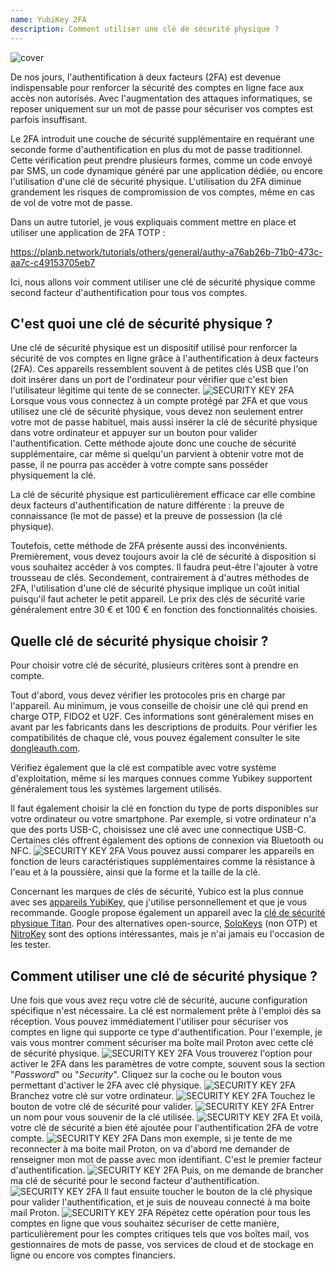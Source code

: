 ```yaml
---
name: YubiKey 2FA
description: Comment utiliser une clé de sécurité physique ?
---
```

![cover](assets/cover.webp)

De nos jours, l'authentification à deux facteurs (2FA) est devenue indispensable pour renforcer la sécurité des comptes en ligne face aux accès non autorisés. Avec l'augmentation des attaques informatiques, se reposer uniquement sur un mot de passe pour sécuriser vos comptes est parfois insuffisant.

Le 2FA introduit une couche de sécurité supplémentaire en requérant une seconde forme d'authentification en plus du mot de passe traditionnel. Cette vérification peut prendre plusieurs formes, comme un code envoyé par SMS, un code dynamique généré par une application dédiée, ou encore l'utilisation d'une clé de sécurité physique. L'utilisation du 2FA diminue grandement les risques de compromission de vos comptes, même en cas de vol de votre mot de passe.

Dans un autre tutoriel, je vous expliquais comment mettre en place et utiliser une application de 2FA TOTP :

https://planb.network/tutorials/others/general/authy-a76ab26b-71b0-473c-aa7c-c49153705eb7

Ici, nous allons voir comment utiliser une clé de sécurité physique comme second facteur d'authentification pour tous vos comptes.

## C'est quoi une clé de sécurité physique ?

Une clé de sécurité physique est un dispositif utilisé pour renforcer la sécurité de vos comptes en ligne grâce à l'authentification à deux facteurs (2FA). Ces appareils ressemblent souvent à de petites clés USB que l'on doit insérer dans un port de l'ordinateur pour vérifier que c'est bien l'utilisateur légitime qui tente de se connecter.
![SECURITY KEY 2FA](assets/notext/01.webp)
Lorsque vous vous connectez à un compte protégé par 2FA et que vous utilisez une clé de sécurité physique, vous devez non seulement entrer votre mot de passe habituel, mais aussi insérer la clé de sécurité physique dans votre ordinateur et appuyer sur un bouton pour valider l'authentification. Cette méthode ajoute donc une couche de sécurité supplémentaire, car même si quelqu'un parvient à obtenir votre mot de passe, il ne pourra pas accéder à votre compte sans posséder physiquement la clé.

La clé de sécurité physique est particulièrement efficace car elle combine deux facteurs d'authentification de nature différente : la preuve de connaissance (le mot de passe) et la preuve de possession (la clé physique).

Toutefois, cette méthode de 2FA présente aussi des inconvénients. Premièrement, vous devez toujours avoir la clé de sécurité à disposition si vous souhaitez accéder à vos comptes. Il faudra peut-être l'ajouter à votre trousseau de clés. Secondement, contrairement à d'autres méthodes de 2FA, l'utilisation d'une clé de sécurité physique implique un coût initial puisqu'il faut acheter le petit appareil. Le prix des clés de sécurité varie généralement entre 30 € et 100 € en fonction des fonctionnalités choisies.

## Quelle clé de sécurité physique choisir ?

Pour choisir votre clé de sécurité, plusieurs critères sont à prendre en compte.

Tout d'abord, vous devez vérifier les protocoles pris en charge par l'appareil. Au minimum, je vous conseille de choisir une clé qui prend en charge OTP, FIDO2 et U2F. Ces informations sont généralement mises en avant par les fabricants dans les descriptions de produits. Pour vérifier les compatibilités de chaque clé, vous pouvez également consulter le site [dongleauth.com](https://www.dongleauth.com/dongles/).

Vérifiez également que la clé est compatible avec votre système d'exploitation, même si les marques connues comme Yubikey supportent généralement tous les systèmes largement utilisés.

Il faut également choisir la clé en fonction du type de ports disponibles sur votre ordinateur ou votre smartphone. Par exemple, si votre ordinateur n'a que des ports USB-C, choisissez une clé avec une connectique USB-C. Certaines clés offrent également des options de connexion via Bluetooth ou NFC.
![SECURITY KEY 2FA](assets/notext/02.webp)
Vous pouvez aussi comparer les appareils en fonction de leurs caractéristiques supplémentaires comme la résistance à l'eau et à la poussière, ainsi que la forme et la taille de la clé.

Concernant les marques de clés de sécurité, Yubico est la plus connue avec ses [appareils YubiKey](https://www.yubico.com/), que j'utilise personnellement et que je vous recommande. Google propose également un appareil avec la [clé de sécurité physique Titan](https://store.google.com/fr/product/titan_security_key). Pour des alternatives open-source, [SoloKeys](https://solokeys.com/) (non OTP) et [NitroKey](https://www.nitrokey.com/products/nitrokeys) sont des options intéressantes, mais je n'ai jamais eu l'occasion de les tester.

## Comment utiliser une clé de sécurité physique ?

Une fois que vous avez reçu votre clé de sécurité, aucune configuration spécifique n'est nécessaire. La clé est normalement prête à l'emploi dès sa réception. Vous pouvez immédiatement l'utiliser pour sécuriser vos comptes en ligne qui supporte ce type d'authentification. Pour l'exemple, je vais vous montrer comment sécuriser ma boîte mail Proton avec cette clé de sécurité physique.
![SECURITY KEY 2FA](assets/notext/03.webp)
Vous trouverez l'option pour activer le 2FA dans les paramètres de votre compte, souvent sous la section "*Password*" ou "*Security*". Cliquez sur la coche ou le bouton vous permettant d'activer le 2FA avec clé physique.
![SECURITY KEY 2FA](assets/notext/04.webp)
Branchez votre clé sur votre ordinateur.
![SECURITY KEY 2FA](assets/notext/05.webp)
Touchez le bouton de votre clé de sécurité pour valider.
![SECURITY KEY 2FA](assets/notext/06.webp)
Entrer un nom pour vous souvenir de la clé utilisée.
![SECURITY KEY 2FA](assets/notext/07.webp)
Et voilà, votre clé de sécurité a bien été ajoutée pour l'authentification 2FA de votre compte.
![SECURITY KEY 2FA](assets/notext/08.webp)
Dans mon exemple, si je tente de me reconnecter à ma boite mail Proton, on va d'abord me demander de renseigner mon mot de passe avec mon identifiant. C'est le premier facteur d'authentification.
![SECURITY KEY 2FA](assets/notext/09.webp)
Puis, on me demande de brancher ma clé de sécurité pour le second facteur d'authentification.
![SECURITY KEY 2FA](assets/notext/10.webp)
Il faut ensuite toucher le bouton de la clé physique pour valider l'authentification, et je suis de nouveau connecté à ma boite mail Proton.
![SECURITY KEY 2FA](assets/notext/11.webp)
Répétez cette opération pour tous les comptes en ligne que vous souhaitez sécuriser de cette manière, particulièrement pour les comptes critiques tels que vos boîtes mail, vos gestionnaires de mots de passe, vos services de cloud et de stockage en ligne ou encore vos comptes financiers.
